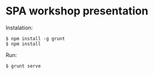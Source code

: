 # SPA workshop presentation

Instalation:

    $ npm install -g grunt
    $ npm install

Run:
    
    $ grunt serve
